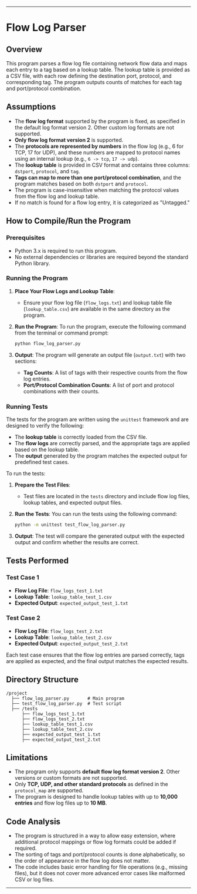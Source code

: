 
---

# Flow Log Parser

## Overview

This program parses a flow log file containing network flow data and maps each entry to a tag based on a lookup table. The lookup table is provided as a CSV file, with each row defining the destination port, protocol, and corresponding tag. The program outputs counts of matches for each tag and port/protocol combination.

## Assumptions

- The **flow log format** supported by the program is fixed, as specified in the default log format version 2. Other custom log formats are not supported.
- **Only flow log format version 2** is supported.
- The **protocols are represented by numbers** in the flow log (e.g., 6 for TCP, 17 for UDP), and these numbers are mapped to protocol names using an internal lookup (e.g., `6 -> tcp`, `17 -> udp`).
- The **lookup table** is provided in CSV format and contains three columns: `dstport`, `protocol`, and `tag`.
- **Tags can map to more than one port/protocol combination**, and the program matches based on both `dstport` and `protocol`.
- The program is case-insensitive when matching the protocol values from the flow log and lookup table.
- If no match is found for a flow log entry, it is categorized as "Untagged."

## How to Compile/Run the Program

### Prerequisites

- Python 3.x is required to run this program.
- No external dependencies or libraries are required beyond the standard Python library.

### Running the Program

1. **Place Your Flow Logs and Lookup Table**:
   - Ensure your flow log file (`flow_logs.txt`) and lookup table file (`lookup_table.csv`) are available in the same directory as the program.

2. **Run the Program**:
   To run the program, execute the following command from the terminal or command prompt:
   ```bash
   python flow_log_parser.py
   ```

3. **Output**:
   The program will generate an output file (`output.txt`) with two sections:
   - **Tag Counts**: A list of tags with their respective counts from the flow log entries.
   - **Port/Protocol Combination Counts**: A list of port and protocol combinations with their counts.

### Running Tests

The tests for the program are written using the `unittest` framework and are designed to verify the following:
- The **lookup table** is correctly loaded from the CSV file.
- The **flow logs** are correctly parsed, and the appropriate tags are applied based on the lookup table.
- The **output** generated by the program matches the expected output for predefined test cases.

To run the tests:

1. **Prepare the Test Files**:
   - Test files are located in the `tests` directory and include flow log files, lookup tables, and expected output files.

2. **Run the Tests**:
   You can run the tests using the following command:
   ```bash
   python -m unittest test_flow_log_parser.py
   ```

3. **Output**:
   The test will compare the generated output with the expected output and confirm whether the results are correct.

## Tests Performed

### Test Case 1
- **Flow Log File**: `flow_logs_test_1.txt`
- **Lookup Table**: `lookup_table_test_1.csv`
- **Expected Output**: `expected_output_test_1.txt`
  
### Test Case 2
- **Flow Log File**: `flow_logs_test_2.txt`
- **Lookup Table**: `lookup_table_test_2.csv`
- **Expected Output**: `expected_output_test_2.txt`

Each test case ensures that the flow log entries are parsed correctly, tags are applied as expected, and the final output matches the expected results.

## Directory Structure

```
/project
  ├── flow_log_parser.py       # Main program
  ├── test_flow_log_parser.py  # Test script
  ├── /tests
      ├── flow_logs_test_1.txt
      ├── flow_logs_test_2.txt
      ├── lookup_table_test_1.csv
      ├── lookup_table_test_2.csv
      ├── expected_output_test_1.txt
      ├── expected_output_test_2.txt
```

## Limitations

- The program only supports **default flow log format version 2**. Other versions or custom formats are not supported.
- Only **TCP, UDP, and other standard protocols** as defined in the `protocol_map` are supported.
- The program is designed to handle lookup tables with up to **10,000 entries** and flow log files up to **10 MB**.

## Code Analysis

- The program is structured in a way to allow easy extension, where additional protocol mappings or flow log formats could be added if required.
- The sorting of tags and port/protocol counts is done alphabetically, so the order of appearance in the flow log does not matter.
- The code includes basic error handling for file operations (e.g., missing files), but it does not cover more advanced error cases like malformed CSV or log files.
  
---

